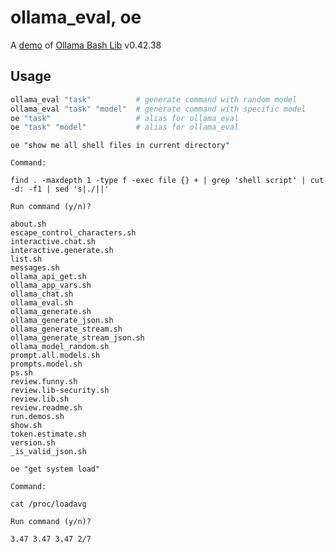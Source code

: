 # ollama_eval, oe

A [demo](../README.md#demos) of [Ollama Bash Lib](https://github.com/attogram/ollama-bash-lib) v0.42.38
## Usage
```bash
ollama_eval "task"          # generate command with random model
ollama_eval "task" "model"  # generate command with specific model
oe "task"                   # alias for ollama_eval
oe "task" "model"           # alias for ollama_eval
```

`oe "show me all shell files in current directory"`

```
Command:

find . -maxdepth 1 -type f -exec file {} + | grep 'shell script' | cut -d: -f1 | sed 's|./||'

Run command (y/n)? 

about.sh
escape_control_characters.sh
interactive.chat.sh
interactive.generate.sh
list.sh
messages.sh
ollama_api_get.sh
ollama_app_vars.sh
ollama_chat.sh
ollama_eval.sh
ollama_generate.sh
ollama_generate_json.sh
ollama_generate_stream.sh
ollama_generate_stream_json.sh
ollama_model_random.sh
prompt.all.models.sh
prompts.model.sh
ps.sh
review.funny.sh
review.lib-security.sh
review.lib.sh
review.readme.sh
run.demos.sh
show.sh
token.estimate.sh
version.sh
_is_valid_json.sh

```

`oe "get system load"`

```
Command:

cat /proc/loadavg

Run command (y/n)? 

3.47 3.47 3.47 2/7

```
